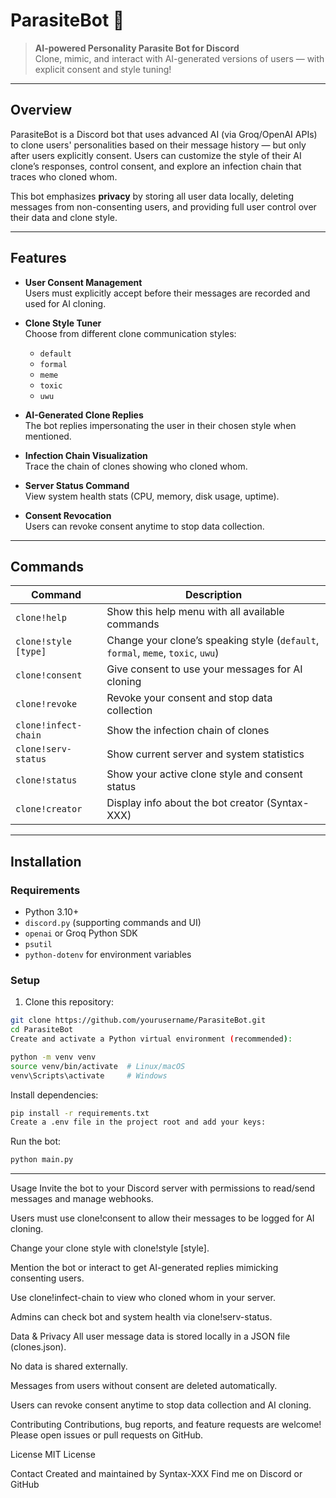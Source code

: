 # ParasiteBot 🦠

> **AI-powered Personality Parasite Bot for Discord**  
> Clone, mimic, and interact with AI-generated versions of users — with explicit consent and style tuning!

---

## Overview

ParasiteBot is a Discord bot that uses advanced AI (via Groq/OpenAI APIs) to clone users' personalities based on their message history — but only after users explicitly consent. Users can customize the style of their AI clone’s responses, control consent, and explore an infection chain that traces who cloned whom.

This bot emphasizes **privacy** by storing all user data locally, deleting messages from non-consenting users, and providing full user control over their data and clone style.

---

## Features

- **User Consent Management**  
  Users must explicitly accept before their messages are recorded and used for AI cloning.

- **Clone Style Tuner**  
  Choose from different clone communication styles:  
  - `default`  
  - `formal`  
  - `meme`  
  - `toxic`  
  - `uwu`

- **AI-Generated Clone Replies**  
  The bot replies impersonating the user in their chosen style when mentioned.

- **Infection Chain Visualization**  
  Trace the chain of clones showing who cloned whom.

- **Server Status Command**  
  View system health stats (CPU, memory, disk usage, uptime).

- **Consent Revocation**  
  Users can revoke consent anytime to stop data collection.

---

## Commands

| Command             | Description                                                    |
|---------------------|----------------------------------------------------------------|
| `clone!help`        | Show this help menu with all available commands                |
| `clone!style [type]`| Change your clone’s speaking style (`default`, `formal`, `meme`, `toxic`, `uwu`) |
| `clone!consent`     | Give consent to use your messages for AI cloning               |
| `clone!revoke`      | Revoke your consent and stop data collection                   |
| `clone!infect-chain`| Show the infection chain of clones                              |
| `clone!serv-status` | Show current server and system statistics                       |
| `clone!status`      | Show your active clone style and consent status                |
| `clone!creator`     | Display info about the bot creator (Syntax-XXX)                |

---

## Installation

### Requirements

- Python 3.10+  
- `discord.py` (supporting commands and UI)  
- `openai` or Groq Python SDK  
- `psutil`  
- `python-dotenv` for environment variables  

### Setup

1. Clone this repository:

```bash
git clone https://github.com/yourusername/ParasiteBot.git
cd ParasiteBot
Create and activate a Python virtual environment (recommended):
```
```bash
python -m venv venv
source venv/bin/activate  # Linux/macOS
venv\Scripts\activate     # Windows
```
Install dependencies:

```bash
pip install -r requirements.txt
Create a .env file in the project root and add your keys:
```

Run the bot:

```bash
python main.py
```

---

Usage
Invite the bot to your Discord server with permissions to read/send messages and manage webhooks.

Users must use clone!consent to allow their messages to be logged for AI cloning.

Change your clone style with clone!style [style].

Mention the bot or interact to get AI-generated replies mimicking consenting users.

Use clone!infect-chain to view who cloned whom in your server.

Admins can check bot and system health via clone!serv-status.

Data & Privacy
All user message data is stored locally in a JSON file (clones.json).

No data is shared externally.

Messages from users without consent are deleted automatically.

Users can revoke consent anytime to stop data collection and AI cloning.

Contributing
Contributions, bug reports, and feature requests are welcome!
Please open issues or pull requests on GitHub.

License
MIT License

Contact
Created and maintained by Syntax-XXX
Find me on Discord or GitHub